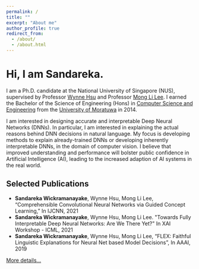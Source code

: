 ```yaml
---
permalink: /
title: ""
excerpt: "About me"
author_profile: true
redirect_from: 
  - /about/
  - /about.html
---
```

# Hi, I am Sandareka.

I am a Ph.D. candidate at the National University of Singapore (NUS), supervised by Professor [Wynne Hsu](https://www.comp.nus.edu.sg/~whsu/) and Professor [Mong Li Lee](https://www.comp.nus.edu.sg/~leeml/). I earned the Bachelor of the Science of Engineering (Hons) in [Computer Science and Engineering](http://www.cse.mrt.ac.lk/) from the [University of Moratuwa](https://uom.lk/) in 2014.

I am interested in designing accurate and interpretable Deep Neural Networks (DNNs). In particular, I am interested in explaining the actual reasons behind DNN decisions in natural language. My focus is developing methods to explain already-trained DNNs or developing inherently interpretable DNNs, in the domain of computer vision. I believe that improved understanding and performance will bolster public confidence in Artificial Intelligence (AI), leading to the increased adaption of AI systems in the real world.


## Selected Publications

*	**Sandareka Wickramanayake**, Wynne Hsu, Mong Li Lee, “Comprehensible Convolutional Neural Networks via Guided Concept Learning,” In IJCNN, 2021
*	**Sandareka Wickramanayake**, Wynne Hsu, Mong Li Lee. "Towards Fully Interpretable Deep Neural Networks: Are We There Yet?" In XAI Workshop - ICML, 2021
*	**Sandareka Wickramanayake**, Wynne Hsu, Mong Li Lee, “FLEX: Faithful Linguistic Explanations for Neural Net based Model Decisions”, In AAAI, 2019

[More details...](https://sandareka.github.io/publications/)
